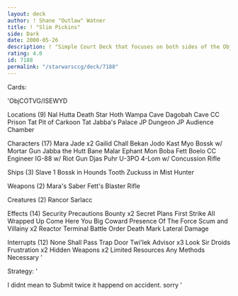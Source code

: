 ```yaml
---
layout: deck
author: ! Shane "Outlaw" Watner
title: ! "Slim Pickins"
side: Dark
date: 2000-05-26
description: ! "Simple Court Deck that focuses on both sides of the Objective."
rating: 4.0
id: 7188
permalink: "/starwarsccg/deck/7188"
---
```

Cards: 

'ObjCOTVG/ISEWYD

Locations (9)
Nal Hutta
Death Star
Hoth Wampa Cave
Dagobah Cave
CC Prison
Tat Pit of Carkoon
Tat Jabba's Palace
JP Dungeon
JP Audience Chamber

Characters (17)
Mara Jade x2
Gailid
Chall Bekan
Jodo Kast
Myo
Bossk w/ Mortar Gun
Jabba the Hutt
Bane Malar
Ephant Mon
Boba Fett
Boelo
CC Engineer
IG-88 w/ Riot Gun
Djas Puhr
U-3PO
4-Lom w/ Concussion Rifle

Ships (3)
Slave 1
Bossk in Hounds Tooth
Zuckuss in Mist Hunter

Weapons (2)
Mara's Saber
Fett's Blaster Rifle

Creatures (2)
Rancor
Sarlacc

Effects (14)
Security Precautions
Bounty x2
Secret Plans
First Strike
All Wrapped Up
Come Here You Big Coward
Presence Of The Force
Scum and Villainy x2
Reactor Terminal
Battle Order
Death Mark
Lateral Damage

Interrupts (12)
None Shall Pass
Trap Door
Twi'lek Advisor x3
Look Sir Droids
Frustration x2
Hidden Weapons x2
Limited Resources
Any Methods Necessary
'

Strategy: '

I didnt mean to Submit twice it happend on accident.  sorry '
